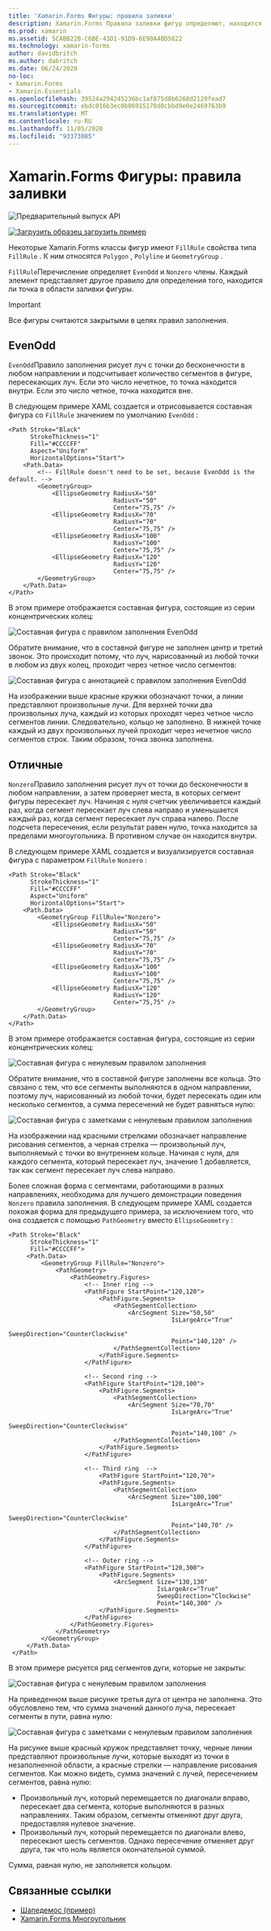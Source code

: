 ```yaml
---
title: 'Xamarin.Forms Фигуры: правила заливки'
description: Xamarin.Forms Правила заливки фигур определяют, находится ли точка в области заполнения фигуры.
ms.prod: xamarin
ms.assetid: 5CABB22B-C6BE-43D1-91D9-6E90A4BD5622
ms.technology: xamarin-forms
author: davidbritch
ms.author: dabritch
ms.date: 06/24/2020
no-loc:
- Xamarin.Forms
- Xamarin.Essentials
ms.openlocfilehash: 39524a294245236bc1af875d8b6268d2129fead7
ms.sourcegitcommit: ebdc016b3ec0b06915170d0cbbd9e0e2469763b9
ms.translationtype: MT
ms.contentlocale: ru-RU
ms.lasthandoff: 11/05/2020
ms.locfileid: "93373085"
---
```

# <a name="no-locxamarinforms-shapes-fill-rules"></a>Xamarin.Forms Фигуры: правила заливки

![Предварительный выпуск API](~/media/shared/preview.png)

[![Загрузить образец](~/media/shared/download.png) загрузить пример](/samples/xamarin/xamarin-forms-samples/userinterface-shapesdemos/)

Некоторые Xamarin.Forms классы фигур имеют `FillRule` свойства типа `FillRule` . К ним относятся `Polygon` , `Polyline` и `GeometryGroup` .

`FillRule`Перечисление определяет `EvenOdd` и `Nonzero` члены. Каждый элемент представляет другое правило для определения того, находится ли точка в области заливки фигуры.

> [!IMPORTANT]
> Все фигуры считаются закрытыми в целях правил заполнения.

## <a name="evenodd"></a>EvenOdd

`EvenOdd`Правило заполнения рисует луч с точки до бесконечности в любом направлении и подсчитывает количество сегментов в фигуре, пересекающих луч. Если это число нечетное, то точка находится внутри. Если это число четное, точка находится вне.

В следующем примере XAML создается и отрисовывается составная фигура со `FillRule` значением по умолчанию `EvenOdd` :

```xaml
<Path Stroke="Black"
      StrokeThickness="1"
      Fill="#CCCCFF"
      Aspect="Uniform"
      HorizontalOptions="Start">
    <Path.Data>
        <!-- FillRule doesn't need to be set, because EvenOdd is the default. -->
        <GeometryGroup>
            <EllipseGeometry RadiusX="50"
                             RadiusY="50"
                             Center="75,75" />
            <EllipseGeometry RadiusX="70"
                             RadiusY="70"
                             Center="75,75" />
            <EllipseGeometry RadiusX="100"
                             RadiusY="100"
                             Center="75,75" />
            <EllipseGeometry RadiusX="120"
                             RadiusY="120"
                             Center="75,75" />
        </GeometryGroup>
    </Path.Data>
</Path>
```

В этом примере отображается составная фигура, состоящие из серии концентрических колец:

![Составная фигура с правилом заполнения EvenOdd](fillrule-images/evenodd.png "Составная фигура с правилом заполнения EvenOdd")

Обратите внимание, что в составной фигуре не заполнен центр и третий звонок. Это происходит потому, что луч, нарисованный из любой точки в любом из двух колец, проходит через четное число сегментов:

![Составная фигура с аннотацией с правилом заполнения EvenOdd](fillrule-images/evenodd-annotated.png "Составная фигура с аннотацией с правилом заполнения EvenOdd")

На изображении выше красные кружки обозначают точки, а линии представляют произвольные лучи. Для верхней точки два произвольных луча, каждый из которых проходят через четное число сегментов линии. Следовательно, кольцо не заполнено. В нижней точке каждый из двух произвольных лучей проходит через нечетное число сегментов строк. Таким образом, точка звонка заполнена.

## <a name="nonzero"></a>Отличные

`Nonzero`Правило заполнения рисует луч от точки до бесконечности в любом направлении, а затем проверяет места, в которых сегмент фигуры пересекает луч. Начиная с нуля счетчик увеличивается каждый раз, когда сегмент пересекает луч слева направо и уменьшается каждый раз, когда сегмент пересекает луч справа налево. После подсчета пересечения, если результат равен нулю, точка находится за пределами многоугольника. В противном случае он находится внутри.

В следующем примере XAML создается и визуализируется составная фигура с параметром `FillRule` `Nonzero` :

```xaml
<Path Stroke="Black"
      StrokeThickness="1"
      Fill="#CCCCFF"
      Aspect="Uniform"
      HorizontalOptions="Start">
    <Path.Data>
        <GeometryGroup FillRule="Nonzero">
            <EllipseGeometry RadiusX="50"
                             RadiusY="50"
                             Center="75,75" />
            <EllipseGeometry RadiusX="70"
                             RadiusY="70"
                             Center="75,75" />
            <EllipseGeometry RadiusX="100"
                             RadiusY="100"
                             Center="75,75" />
            <EllipseGeometry RadiusX="120"
                             RadiusY="120"
                             Center="75,75" />
        </GeometryGroup>
    </Path.Data>
</Path>
```

В этом примере отображается составная фигура, состоящие из серии концентрических колец:

![Составная фигура с ненулевым правилом заполнения](fillrule-images/nonzero.png "Составная фигура с ненулевым правилом заполнения")

Обратите внимание, что в составной фигуре заполнены все кольца. Это связано с тем, что все сегменты выполняются в одном направлении, поэтому луч, нарисованный из любой точки, будет пересекать один или несколько сегментов, а сумма пересечений не будет равняться нулю:

![Составная фигура с заметками с ненулевым правилом заполнения](fillrule-images/nonzero-annotated.png "Составная фигура с заметками с ненулевым правилом заполнения")

На изображении над красными стрелками обозначает направление рисования сегментов, а черная стрелка — произвольный луч, выполняемый с точки во внутреннем кольце. Начиная с нуля, для каждого сегмента, который пересекает луч, значение 1 добавляется, так как сегмент пересекает луч слева направо.

Более сложная форма с сегментами, работающими в разных направлениях, необходима для лучшего демонстрации поведения `Nonzero` правила заполнения. В следующем примере XAML создается похожая форма для предыдущего примера, за исключением того, что она создается с помощью `PathGeometry` вместо `EllipseGeometry` :

```xaml
<Path Stroke="Black"
      StrokeThickness="1"
      Fill="#CCCCFF">
     <Path.Data>
         <GeometryGroup FillRule="Nonzero">
             <PathGeometry>
                 <PathGeometry.Figures>
                     <!-- Inner ring -->
                     <PathFigure StartPoint="120,120">
                         <PathFigure.Segments>
                             <PathSegmentCollection>
                                 <ArcSegment Size="50,50"
                                             IsLargeArc="True"
                                             SweepDirection="CounterClockwise"
                                             Point="140,120" />
                             </PathSegmentCollection>
                         </PathFigure.Segments>
                     </PathFigure>

                     <!-- Second ring -->
                     <PathFigure StartPoint="120,100">
                         <PathFigure.Segments>
                             <PathSegmentCollection>
                                 <ArcSegment Size="70,70"
                                             IsLargeArc="True"
                                             SweepDirection="CounterClockwise"
                                             Point="140,100" />
                             </PathSegmentCollection>
                         </PathFigure.Segments>
                     </PathFigure>

                     <!-- Third ring  -->
                         <PathFigure StartPoint="120,70">
                         <PathFigure.Segments>
                             <PathSegmentCollection>
                                 <ArcSegment Size="100,100"
                                             IsLargeArc="True"
                                             SweepDirection="CounterClockwise"
                                             Point="140,70" />
                             </PathSegmentCollection>
                         </PathFigure.Segments>
                     </PathFigure>

                     <!-- Outer ring -->
                     <PathFigure StartPoint="120,300">
                         <PathFigure.Segments>
                             <ArcSegment Size="130,130"
                                         IsLargeArc="True"
                                         SweepDirection="Clockwise"
                                         Point="140,300" />
                         </PathFigure.Segments>
                     </PathFigure>
                 </PathGeometry.Figures>
             </PathGeometry>
         </GeometryGroup>
     </Path.Data>
 </Path>
```

В этом примере рисуется ряд сегментов дуги, которые не закрыты:

![Составная фигура с ненулевым правилом заполнения](fillrule-images/nonzero-gaps.png "Составная фигура с ненулевым правилом заполнения")

На приведенном выше рисунке третья дуга от центра не заполнена. Это обусловлено тем, что сумма значений данного луча, пересекает сегменты в пути, равна нулю:

![Составная фигура с заметками с ненулевым правилом заполнения](fillrule-images/nonzero-gaps-annotated.png "Составная фигура с заметками с ненулевым правилом заполнения")

На рисунке выше красный кружок представляет точку, черные линии представляют произвольные лучи, которые выходят из точки в незаполненной области, а красные стрелки — направление рисования сегментов. Как можно видеть, сумма значений с лучей, пересечением сегментов, равна нулю:

- Произвольный луч, который перемещается по диагонали вправо, пересекает два сегмента, которые выполняются в разных направлениях. Таким образом, сегменты отменяют друг друга, предоставляя нулевое значение.
- Произвольный луч, который перемещается по диагонали влево, пересекают шесть сегментов. Однако пересечение отменяет друг друга, так что ноль является окончательной суммой.

Сумма, равная нулю, не заполняется кольцом.

## <a name="related-links"></a>Связанные ссылки

- [Шапедемос (пример)](/samples/xamarin/xamarin-forms-samples/userinterface-shapesdemos/)
- [Xamarin.Forms Многоугольник](index.md)